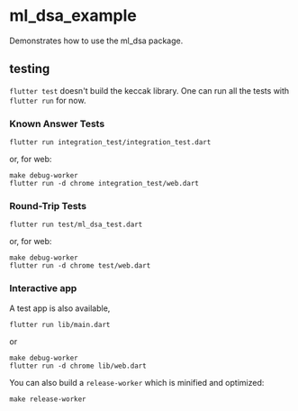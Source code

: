 # ml_dsa_example

Demonstrates how to use the ml_dsa package.

## testing

`flutter test` doesn't build the keccak library. One can run all the tests with
`flutter run` for now.

### Known Answer Tests

```
flutter run integration_test/integration_test.dart
```

or, for web:

```
make debug-worker
flutter run -d chrome integration_test/web.dart
```

### Round-Trip Tests

```
flutter run test/ml_dsa_test.dart
```

or, for web:

```
make debug-worker
flutter run -d chrome test/web.dart
```

### Interactive app

A test app is also available,

```
flutter run lib/main.dart
```

or 

```
make debug-worker
flutter run -d chrome lib/web.dart
```

You can also build a `release-worker` which is minified and optimized:

```
make release-worker
```
